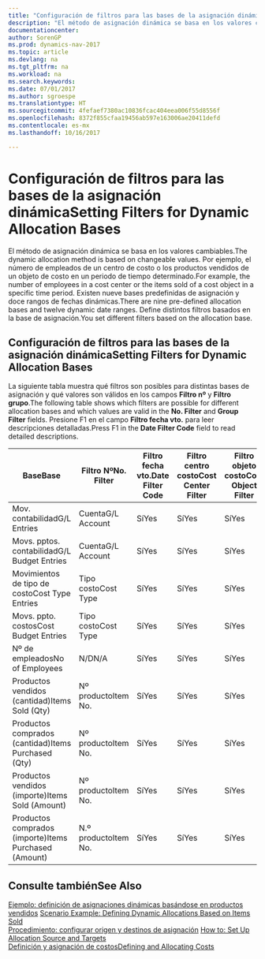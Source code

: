 ```yaml
---
title: "Configuración de filtros para las bases de la asignación dinámica"
description: "El método de asignación dinámica se basa en los valores cambiables. Por ejemplo, el número de empleados de un centro de costo o los productos vendidos de un objeto de costo en un periodo de tiempo determinado. Existen nueve bases predefinidas de asignación y doce rangos de fechas dinámicas. Define distintos filtros basados en la base de asignación."
documentationcenter: 
author: SorenGP
ms.prod: dynamics-nav-2017
ms.topic: article
ms.devlang: na
ms.tgt_pltfrm: na
ms.workload: na
ms.search.keywords: 
ms.date: 07/01/2017
ms.author: sgroespe
ms.translationtype: HT
ms.sourcegitcommit: 4fefaef7380ac10836fcac404eea006f55d8556f
ms.openlocfilehash: 8372f855cfaa19456ab597e163006ae20411defd
ms.contentlocale: es-mx
ms.lasthandoff: 10/16/2017

---
```

# <a name="setting-filters-for-dynamic-allocation-bases"></a><span data-ttu-id="404ab-106">Configuración de filtros para las bases de la asignación dinámica</span><span class="sxs-lookup"><span data-stu-id="404ab-106">Setting Filters for Dynamic Allocation Bases</span></span>
<span data-ttu-id="404ab-107">El método de asignación dinámica se basa en los valores cambiables.</span><span class="sxs-lookup"><span data-stu-id="404ab-107">The dynamic allocation method is based on changeable values.</span></span> <span data-ttu-id="404ab-108">Por ejemplo, el número de empleados de un centro de costo o los productos vendidos de un objeto de costo en un periodo de tiempo determinado.</span><span class="sxs-lookup"><span data-stu-id="404ab-108">For example, the number of employees in a cost center or the items sold of a cost object in a specific time period.</span></span> <span data-ttu-id="404ab-109">Existen nueve bases predefinidas de asignación y doce rangos de fechas dinámicas.</span><span class="sxs-lookup"><span data-stu-id="404ab-109">There are nine pre-defined allocation bases and twelve dynamic date ranges.</span></span> <span data-ttu-id="404ab-110">Define distintos filtros basados en la base de asignación.</span><span class="sxs-lookup"><span data-stu-id="404ab-110">You set different filters based on the allocation base.</span></span>  

## <a name="setting-filters-for-dynamic-allocation-bases"></a><span data-ttu-id="404ab-111">Configuración de filtros para las bases de la asignación dinámica</span><span class="sxs-lookup"><span data-stu-id="404ab-111">Setting Filters for Dynamic Allocation Bases</span></span>  
 <span data-ttu-id="404ab-112">La siguiente tabla muestra qué filtros son posibles para distintas bases de asignación y qué valores son válidos en los campos **Filtro nº** y **Filtro grupo**.</span><span class="sxs-lookup"><span data-stu-id="404ab-112">The following table shows which filters are possible for different allocation bases and which values are valid in the **No. Filter** and **Group Filter** fields.</span></span> <span data-ttu-id="404ab-113">Presione F1 en el campo **Filtro fecha vto.** para leer descripciones detalladas.</span><span class="sxs-lookup"><span data-stu-id="404ab-113">Press F1 in the **Date Filter Code** field to read detailed descriptions.</span></span>  

|<span data-ttu-id="404ab-114">**Base**</span><span class="sxs-lookup"><span data-stu-id="404ab-114">**Base**</span></span>|<span data-ttu-id="404ab-115">**Filtro Nº**</span><span class="sxs-lookup"><span data-stu-id="404ab-115">**No. Filter**</span></span>|<span data-ttu-id="404ab-116">**Filtro fecha vto.**</span><span class="sxs-lookup"><span data-stu-id="404ab-116">**Date Filter Code**</span></span>|<span data-ttu-id="404ab-117">**Filtro centro costo**</span><span class="sxs-lookup"><span data-stu-id="404ab-117">**Cost Center Filter**</span></span>|<span data-ttu-id="404ab-118">**Filtro objeto costo**</span><span class="sxs-lookup"><span data-stu-id="404ab-118">**Cost Object Filter**</span></span>|<span data-ttu-id="404ab-119">**Filtro grupo**</span><span class="sxs-lookup"><span data-stu-id="404ab-119">**Group Filter**</span></span>|  
|--------------|----------------------------------------|----------------------------------------------|------------------------------------------------|------------------------------------------------|------------------------------------------|  
|<span data-ttu-id="404ab-120">Mov. contabilidad</span><span class="sxs-lookup"><span data-stu-id="404ab-120">G/L Entries</span></span>|<span data-ttu-id="404ab-121">Cuenta</span><span class="sxs-lookup"><span data-stu-id="404ab-121">G/L Account</span></span>|<span data-ttu-id="404ab-122">Sí</span><span class="sxs-lookup"><span data-stu-id="404ab-122">Yes</span></span>|<span data-ttu-id="404ab-123">Sí</span><span class="sxs-lookup"><span data-stu-id="404ab-123">Yes</span></span>|<span data-ttu-id="404ab-124">Sí</span><span class="sxs-lookup"><span data-stu-id="404ab-124">Yes</span></span>|<span data-ttu-id="404ab-125">N/D</span><span class="sxs-lookup"><span data-stu-id="404ab-125">N/A</span></span>|  
|<span data-ttu-id="404ab-126">Movs. pptos. contabilidad</span><span class="sxs-lookup"><span data-stu-id="404ab-126">G/L Budget Entries</span></span>|<span data-ttu-id="404ab-127">Cuenta</span><span class="sxs-lookup"><span data-stu-id="404ab-127">G/L Account</span></span>|<span data-ttu-id="404ab-128">Sí</span><span class="sxs-lookup"><span data-stu-id="404ab-128">Yes</span></span>|<span data-ttu-id="404ab-129">Sí</span><span class="sxs-lookup"><span data-stu-id="404ab-129">Yes</span></span>|<span data-ttu-id="404ab-130">Sí</span><span class="sxs-lookup"><span data-stu-id="404ab-130">Yes</span></span>|<span data-ttu-id="404ab-131">Nombres pptos. contabilidad</span><span class="sxs-lookup"><span data-stu-id="404ab-131">G/L Budget Name</span></span>|  
|<span data-ttu-id="404ab-132">Movimientos de tipo de costo</span><span class="sxs-lookup"><span data-stu-id="404ab-132">Cost Type Entries</span></span>|<span data-ttu-id="404ab-133">Tipo costo</span><span class="sxs-lookup"><span data-stu-id="404ab-133">Cost Type</span></span>|<span data-ttu-id="404ab-134">Sí</span><span class="sxs-lookup"><span data-stu-id="404ab-134">Yes</span></span>|<span data-ttu-id="404ab-135">Sí</span><span class="sxs-lookup"><span data-stu-id="404ab-135">Yes</span></span>|<span data-ttu-id="404ab-136">Sí</span><span class="sxs-lookup"><span data-stu-id="404ab-136">Yes</span></span>|<span data-ttu-id="404ab-137">N/D</span><span class="sxs-lookup"><span data-stu-id="404ab-137">N/A</span></span>|  
|<span data-ttu-id="404ab-138">Movs. ppto. costos</span><span class="sxs-lookup"><span data-stu-id="404ab-138">Cost Budget Entries</span></span>|<span data-ttu-id="404ab-139">Tipo costo</span><span class="sxs-lookup"><span data-stu-id="404ab-139">Cost Type</span></span>|<span data-ttu-id="404ab-140">Sí</span><span class="sxs-lookup"><span data-stu-id="404ab-140">Yes</span></span>|<span data-ttu-id="404ab-141">Sí</span><span class="sxs-lookup"><span data-stu-id="404ab-141">Yes</span></span>|<span data-ttu-id="404ab-142">Sí</span><span class="sxs-lookup"><span data-stu-id="404ab-142">Yes</span></span>|<span data-ttu-id="404ab-143">Nombre ppto.</span><span class="sxs-lookup"><span data-stu-id="404ab-143">Budget Name</span></span>|  
|<span data-ttu-id="404ab-144">Nº de empleados</span><span class="sxs-lookup"><span data-stu-id="404ab-144">No of Employees</span></span>|<span data-ttu-id="404ab-145">N/D</span><span class="sxs-lookup"><span data-stu-id="404ab-145">N/A</span></span>|<span data-ttu-id="404ab-146">Sí</span><span class="sxs-lookup"><span data-stu-id="404ab-146">Yes</span></span>|<span data-ttu-id="404ab-147">Sí</span><span class="sxs-lookup"><span data-stu-id="404ab-147">Yes</span></span>|<span data-ttu-id="404ab-148">Sí</span><span class="sxs-lookup"><span data-stu-id="404ab-148">Yes</span></span>|<span data-ttu-id="404ab-149">N/D</span><span class="sxs-lookup"><span data-stu-id="404ab-149">N/A</span></span>|  
|<span data-ttu-id="404ab-150">Productos vendidos (cantidad)</span><span class="sxs-lookup"><span data-stu-id="404ab-150">Items Sold (Qty)</span></span>|<span data-ttu-id="404ab-151">Nº producto</span><span class="sxs-lookup"><span data-stu-id="404ab-151">Item No.</span></span>|<span data-ttu-id="404ab-152">Sí</span><span class="sxs-lookup"><span data-stu-id="404ab-152">Yes</span></span>|<span data-ttu-id="404ab-153">Sí</span><span class="sxs-lookup"><span data-stu-id="404ab-153">Yes</span></span>|<span data-ttu-id="404ab-154">Sí</span><span class="sxs-lookup"><span data-stu-id="404ab-154">Yes</span></span>|<span data-ttu-id="404ab-155">Grupo contable inventario</span><span class="sxs-lookup"><span data-stu-id="404ab-155">Inventory Posting Group</span></span>|  
|<span data-ttu-id="404ab-156">Productos comprados (cantidad)</span><span class="sxs-lookup"><span data-stu-id="404ab-156">Items Purchased (Qty)</span></span>|<span data-ttu-id="404ab-157">Nº producto</span><span class="sxs-lookup"><span data-stu-id="404ab-157">Item No.</span></span>|<span data-ttu-id="404ab-158">Sí</span><span class="sxs-lookup"><span data-stu-id="404ab-158">Yes</span></span>|<span data-ttu-id="404ab-159">Sí</span><span class="sxs-lookup"><span data-stu-id="404ab-159">Yes</span></span>|<span data-ttu-id="404ab-160">Sí</span><span class="sxs-lookup"><span data-stu-id="404ab-160">Yes</span></span>|<span data-ttu-id="404ab-161">Grupo contable inventario</span><span class="sxs-lookup"><span data-stu-id="404ab-161">Inventory Posting Group</span></span>|  
|<span data-ttu-id="404ab-162">Productos vendidos (importe)</span><span class="sxs-lookup"><span data-stu-id="404ab-162">Items Sold (Amount)</span></span>|<span data-ttu-id="404ab-163">Nº producto</span><span class="sxs-lookup"><span data-stu-id="404ab-163">Item No.</span></span>|<span data-ttu-id="404ab-164">Sí</span><span class="sxs-lookup"><span data-stu-id="404ab-164">Yes</span></span>|<span data-ttu-id="404ab-165">Sí</span><span class="sxs-lookup"><span data-stu-id="404ab-165">Yes</span></span>|<span data-ttu-id="404ab-166">Sí</span><span class="sxs-lookup"><span data-stu-id="404ab-166">Yes</span></span>|<span data-ttu-id="404ab-167">Grupo contable inventario</span><span class="sxs-lookup"><span data-stu-id="404ab-167">Inventory Posting Group</span></span>|  
|<span data-ttu-id="404ab-168">Productos comprados (importe)</span><span class="sxs-lookup"><span data-stu-id="404ab-168">Items Purchased (Amount)</span></span>|<span data-ttu-id="404ab-169">N.º producto</span><span class="sxs-lookup"><span data-stu-id="404ab-169">Item No.</span></span>|<span data-ttu-id="404ab-170">Sí</span><span class="sxs-lookup"><span data-stu-id="404ab-170">Yes</span></span>|<span data-ttu-id="404ab-171">Sí</span><span class="sxs-lookup"><span data-stu-id="404ab-171">Yes</span></span>|<span data-ttu-id="404ab-172">Sí</span><span class="sxs-lookup"><span data-stu-id="404ab-172">Yes</span></span>|<span data-ttu-id="404ab-173">Grupo contable inventario</span><span class="sxs-lookup"><span data-stu-id="404ab-173">Inventory Posting Group</span></span>|  

## <a name="see-also"></a><span data-ttu-id="404ab-174">Consulte también</span><span class="sxs-lookup"><span data-stu-id="404ab-174">See Also</span></span>  
 <span data-ttu-id="404ab-175">[Ejemplo: definición de asignaciones dinámicas basándose en productos vendidos](finance-scenario-example-defining-dynamic-allocations-based-on-items-sold.md) </span><span class="sxs-lookup"><span data-stu-id="404ab-175">[Scenario Example: Defining Dynamic Allocations Based on Items Sold](finance-scenario-example-defining-dynamic-allocations-based-on-items-sold.md) </span></span>  
 <span data-ttu-id="404ab-176">[Procedimiento: configurar origen y destinos de asignación](finance-how-to-set-up-allocation-source-and-targets.md) </span><span class="sxs-lookup"><span data-stu-id="404ab-176">[How to: Set Up Allocation Source and Targets](finance-how-to-set-up-allocation-source-and-targets.md) </span></span>  
 [<span data-ttu-id="404ab-177">Definición y asignación de costos</span><span class="sxs-lookup"><span data-stu-id="404ab-177">Defining and Allocating Costs</span></span>](finance-define-and-allocate-costs.md)

